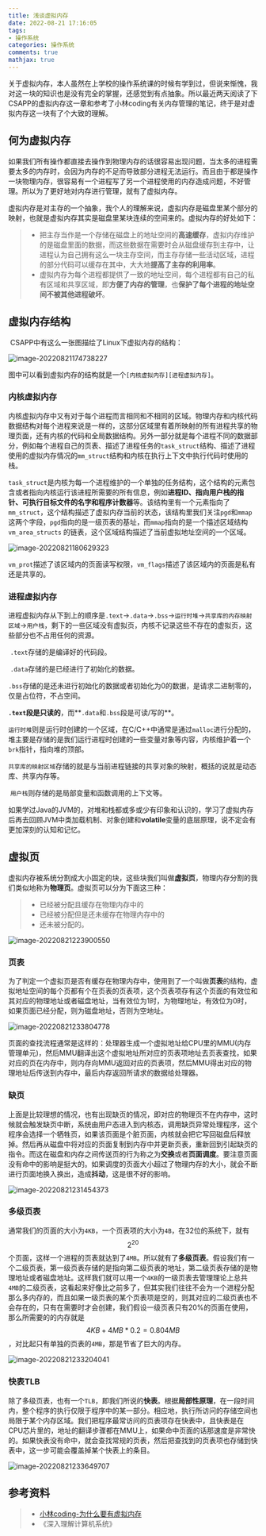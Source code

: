 ```yaml
---
title: 浅谈虚拟内存
date: 2022-08-21 17:16:05
tags:
- 操作系统
categories: 操作系统
comments: true
mathjax: true
---
```


​	关于虚拟内存，本人虽然在上学校的操作系统课的时候有学到过，但说来惭愧，我对这一块的知识也是没有完全的掌握，还感觉到有点抽象。所以最近两天阅读了下CSAPP的虚拟内存这一章和参考了小林coding有关内存管理的笔记，终于是对虚拟内存这一块有了个大致的理解。

<!--more-->

## 何为虚拟内存

​	如果我们所有操作都直接去操作到物理内存的话很容易出现问题，当太多的进程需要太多的内存时，会因为内存的不足而导致部分进程无法运行。而且由于都是操作一块物理内存，很容易有一个进程写了另一个进程使用的内存造成问题，不好管理。所以为了更好地对内存进行管理，就有了虚拟内存。

​	虚拟内存是对主存的一个抽象，我个人的理解来说，虚拟内存是磁盘里某个部分的映射，也就是虚拟内存其实是磁盘里某块连续的空间来的。虚拟内存的好处如下：

> - 把主存当作是一个存储在磁盘上的地址空间的**高速缓存**，虚拟内存维护的是磁盘里面的数据，而这些数据在需要时会从磁盘缓存到主存中，让进程认为自己拥有这么一块主存空间，而主存存储一些活动区域，进程的部分代码可以缓存在其中，大大地**提高了主存的利用率**。
> - 虚拟内存为每个进程都提供了一致的地址空间，每个进程都有自己的私有区域和共享区域，即**方便了内存的管理**，也**保护了每个进程的地址空间不被其他进程破坏**。

## 虚拟内存结构

​	CSAPP中有这么一张图描绘了Linux下虚拟内存的结构：

![image-20220821174738227](https://typora-oss-pic.oss-cn-guangzhou.aliyuncs.com/typoraImg/image-20220821174738227.png)

​	图中可以看到虚拟内存的结构就是一个`[内核虚拟内存][进程虚拟内存]`。

### 内核虚拟内存

​	内核虚拟内存中又有对于每个进程而言相同和不相同的区域。物理内存和内核代码数据结构对每个进程来说是一样的，这部分区域里有着所映射的所有进程共享的物理页面，还有内核的代码和全局数据结构。另外一部分就是每个进程不同的数据部分，例如每个进程自己的页表、描述了进程任务的`task_struct`结构、描述了进程使用的虚拟内存情况的`mm_struct`结构和内核在执行上下文中执行代码时使用的栈。

​	`task_struct`是内核为每一个进程维护的一个单独的任务结构，这个结构的元素包含或者指向内核运行该进程所需要的所有信息，例如**进程ID、指向用户栈的指针、可执行目标文件的名字和程序计数器**等。该结构里有一个元素指向了`mm_struct`，这个结构描述了虚拟内存当前的状态，该结构里我们关注`pgd`和`mmap`这两个字段，`pgd`指向的是一级页表的基址，而`mmap`指向的是一个描述区域结构`vm_area_structs` 的链表，这个区域结构描述了当前虚拟地址空间的一个区域。

![image-20220821180629323](https://typora-oss-pic.oss-cn-guangzhou.aliyuncs.com/typoraImg/image-20220821180629323.png)

​	`vm_prot`描述了该区域内的页面读写权限，`vm_flags`描述了该区域内的页面是私有还是共享的。

### 进程虚拟内存

​	进程虚拟内存从下到上的顺序是`.text`→`.data`→`.bss`→`运行时堆`→`共享库的内存映射区域`→`用户栈`，剩下的一些区域没有虚拟页，内核不记录这些不存在的虚拟页，这些部分也不占用任何的资源。

​	`.text`存储的是编译好的代码段。

​	`.data`存储的是已经进行了初始化的数据。

​	`.bss`存储的是还未进行初始化的数据或者初始化为0的数据，是请求二进制零的，仅是占位符，不占空间。

​	**`.text`段是只读的**，而**`.data`和`.bss`段是可读/写的**。

​	`运行时堆`则是运行时创建的一个区域，在C/C++中通常是通过`malloc`进行分配的，堆主要是存储的是我们运行进程时创建的一些变量对象等内容，内核维护着一个`brk`指针，指向堆的顶部。

​	`共享库的映射区域`存储的就是与当前进程链接的共享对象的映射，概括的说就是动态库、共享内存等。

​	`用户栈`则存储的是局部变量和函数调用的上下文等。

​	如果学过Java的JVM的，对堆和栈都或多或少有印象和认识的，学习了虚拟内存后再去回顾JVM中类加载机制、对象创建和**volatile**变量的底层原理，说不定会有更加深刻的认知和记忆。

## 虚拟页

​	虚拟内存被系统分割成大小固定的块，这些块我们叫做**虚拟页**，物理内存分割的我们类似地称为**物理页**。虚拟页可以分为下面这三种：

> - 已经被分配且缓存在物理内存中的
> - 已经被分配但是还未缓存在物理内存中的
> - 还未被分配的。

![image-20220821223900550](https://typora-oss-pic.oss-cn-guangzhou.aliyuncs.com/typoraImg/image-20220821223900550.png)

### 页表	

​	为了判定一个虚拟页是否有缓存在物理内存中，使用到了一个叫做**页表**的结构，虚拟地址空间的每个页都有个在页表的页表项，这个页表项存有这个页面的有效位和其对应的物理地址或者磁盘地址，当有效位为1时，为物理地址，有效位为0时，如果页面已经分配，则为磁盘地址，否则为空地址。

![image-20220821233804778](https://typora-oss-pic.oss-cn-guangzhou.aliyuncs.com/typoraImg/image-20220821233804778.png)

​	页面的查找流程通常是这样的：处理器生成一个虚拟地址给CPU里的MMU(内存管理单元)，然后MMU翻译出这个虚拟地址所对应的页表项地址去页表查找，如果对应的页在内存中，则内存向MMU返回对应的页表项，然后MMU得出对应的物理地址后传送到内存中，最后内存返回所请求的数据给处理器。

### 缺页

​	上面是比较理想的情况，也有出现缺页的情况，即对应的物理页不在内存中，这时候就会触发缺页中断，系统由用户态进入到内核态，调用缺页异常处理程序，这个程序会选择一个牺牲页，如果该页面是个脏页面，内核就会把它写回磁盘后释放掉。然后再从磁盘中将对应的页面复制到内存中并更新页表，重新回到引起缺页的指令。而这在磁盘和内存之间传送页的行为称之为**交换**或者**页面调度**。要注意页面没有命中的影响是挺大的。如果调度的页面大小超过了物理内存的大小，就会不断进行页面地换入换出，造成**抖动**，这是很不好的影响。

![image-20220821231454373](https://typora-oss-pic.oss-cn-guangzhou.aliyuncs.com/typoraImg/image-20220821231454373.png)

### 	多级页表

​	通常我们的页面的大小为`4KB`，一个页表项的大小为`4B`，在32位的系统下，就有$$2^{20}$$个页面，这样一个进程的页表就达到了`4MB`。所以就有了**多级页表**。假设我们有一个二级页表，第一级页表存储的是指向第二级页表的地址，第二级页表存储的是物理地址或者磁盘地址。这样我们就可以用一个`4KB`的一级页表去管理理论上总共`4MB`的二级页表，这看起来好像比之前多了，但其实我们往往不会为一个进程分配那么多内存的，而且如果一级页表的某个页表项是空的，则其对应的二级页表也不会存在的，只有在需要时才会创建，我们假设一级页表只有20%的页面在使用，那么所需要的的内存就是$$4KB+4MB*0.2=0.804MB$$，对比起只有单独的页表的`4MB`，那是节省了巨大的内存。

![image-20220821233204041](https://typora-oss-pic.oss-cn-guangzhou.aliyuncs.com/typoraImg/image-20220821233204041.png)

### 	快表TLB

​	除了多级页表，也有一个`TLB`，即我们所说的**快表**。根据**局部性原理**，在一段时间内，整个程序的执行仅限于程序中的某一部分。相应地，执行所访问的存储空间也局限于某个内存区域。我们把程序最常访问的页表项存在快表中，且快表是在CPU芯片里的，地址的翻译步骤都在MMU上，如果命中页面的话那速度是非常快的。如果快表没有命中，就会查找常规的页表，然后把查找到的页表项也存储到快表中，这一步可能会覆盖掉某个快表上的条目。

![image-20220821233649707](https://typora-oss-pic.oss-cn-guangzhou.aliyuncs.com/typoraImg/image-20220821233649707.png)

## 参考资料

> - [小林coding-为什么要有虚拟内存](https://xiaolincoding.com/os/3_memory/vmem.html)
> - 《深入理解计算机系统》
